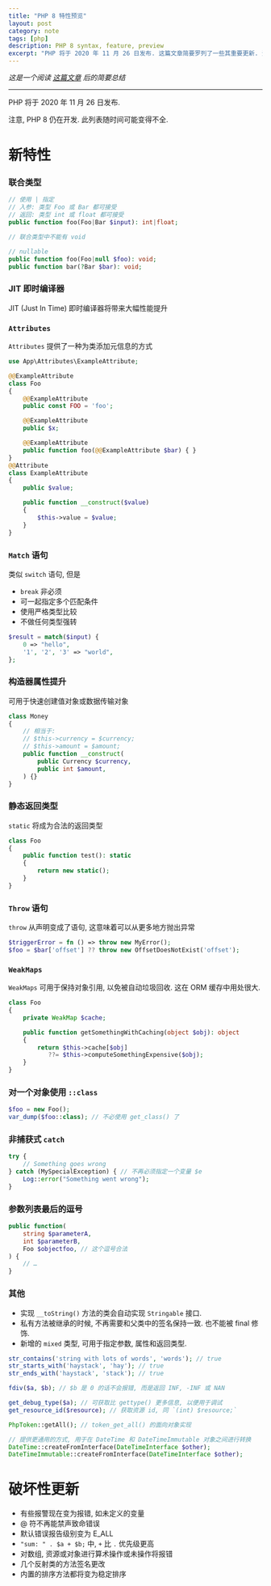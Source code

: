 ```yaml
---
title: "PHP 8 特性预览"
layout: post
category: note
tags: [php]
description: PHP 8 syntax, feature, preview
excerpt: "PHP 将于 2020 年 11 月 26 日发布. 这篇文章简要罗列了一些其重要更新. 注意, PHP 8 仍在开发. 此列表随时间可能变得不全."
---
```


_这是一个阅读 [这篇文章]('https://stitcher.io/blog/new-in-php-8') 后的简要总结_

---

PHP 将于 2020 年 11 月 26 日发布.

注意, PHP 8 仍在开发. 此列表随时间可能变得不全.

# 新特性


### 联合类型

```php
// 使用 | 指定
// 入参: 类型 Foo 或 Bar 都可接受
// 返回: 类型 int 或 float 都可接受
public function foo(Foo|Bar $input): int|float;

// 联合类型中不能有 void

// nullable
public function foo(Foo|null $foo): void;
public function bar(?Bar $bar): void;
```

### JIT 即时编译器

JIT (Just In Time) 即时编译器将带来大幅性能提升

### `Attributes`

`Attributes` 提供了一种为类添加元信息的方式

```php
use App\Attributes\ExampleAttribute;

@@ExampleAttribute
class Foo
{
    @@ExampleAttribute
    public const FOO = 'foo';

    @@ExampleAttribute
    public $x;

    @@ExampleAttribute
    public function foo(@@ExampleAttribute $bar) { }
}
@@Attribute
class ExampleAttribute
{
    public $value;

    public function __construct($value)
    {
        $this->value = $value;
    }
}
```

### `Match` 语句

类似 `switch` 语句, 但是
- `break` 非必须
- 可一起指定多个匹配条件
- 使用严格类型比较
- 不做任何类型强转

```php
$result = match($input) {
    0 => "hello",
    '1', '2', '3' => "world",
};
```

### 构造器属性提升

可用于快速创建值对象或数据传输对象

```php
class Money
{
    // 相当于:
    // $this->currency = $currency;
    // $this->amount = $amount;
    public function __construct(
        public Currency $currency,
        public int $amount,
    ) {}
}
```


### 静态返回类型

`static` 将成为合法的返回类型

```php
class Foo
{
    public function test(): static
    {
        return new static();
    }
}
```


### `Throw` 语句

`throw` 从声明变成了语句, 这意味着可以从更多地方抛出异常

```php
$triggerError = fn () => throw new MyError();
$foo = $bar['offset'] ?? throw new OffsetDoesNotExist('offset');
```

### `WeakMaps`

`WeakMaps` 可用于保持对象引用, 以免被自动垃圾回收. 这在 ORM 缓存中用处很大.

```php
class Foo
{
    private WeakMap $cache;

    public function getSomethingWithCaching(object $obj): object
    {
        return $this->cache[$obj]
           ??= $this->computeSomethingExpensive($obj);
    }
}
```

### 对一个对象使用 `::class`

```php
$foo = new Foo();
var_dump($foo::class); // 不必使用 get_class() 了
```

### 非捕获式 `catch`

```php
try {
    // Something goes wrong
} catch (MySpecialException) { // 不再必须指定一个变量 $e
    Log::error("Something went wrong");
}
```

### 参数列表最后的逗号

```php
public function(
    string $parameterA,
    int $parameterB,
    Foo $objectfoo, // 这个逗号合法
) {
    // …
}
```

### 其他

- 实现 `__toString()` 方法的类会自动实现 `Stringable` 接口.
- 私有方法被继承的时候, 不再需要和父类中的签名保持一致. 也不能被 final 修饰.
- 新增的 `mixed` 类型, 可用于指定参数, 属性和返回类型.


```php
str_contains('string with lots of words', 'words'); // true
str_starts_with('haystack', 'hay'); // true
str_ends_with('haystack', 'stack'); // true

fdiv($a, $b); // $b 是 0 的话不会报错, 而是返回 INF, -INF 或 NAN

get_debug_type($a); // 可获取比 gettype() 更多信息, 以便用于调试
get_resource_id($resource); // 获取资源 id, 同 `(int) $resource;`

PhpToken::getAll(); // token_get_all() 的面向对象实现

// 提供更通用的方式, 用于在 DateTime 和 DateTimeImmutable 对象之间进行转换
DateTime::createFromInterface(DateTimeInterface $other);
DateTimeImmutable::createFromInterface(DateTimeInterface $other);
```


# 破坏性更新

- 有些报警现在变为报错, 如未定义的变量
- @ 符不再能禁声致命错误
- 默认错误报告级别变为 E_ALL
- `"sum: " . $a + $b;` 中, `+` 比 `.` 优先级更高
- 对数组, 资源或对象进行算术操作或未操作将报错
- 几个反射类的方法签名更改
- 内置的排序方法都将变为稳定排序
